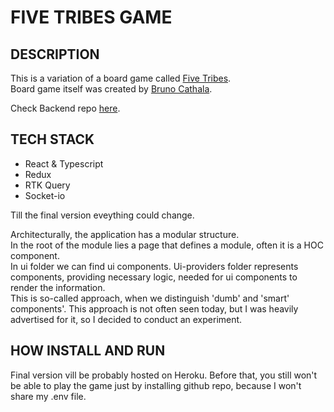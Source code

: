 # FIVE TRIBES GAME

## DESCRIPTION

This is a variation of a board game called [Five Tribes](https://www.crowdgames.ru/collection/pyat-plemyon).  
Board game itself was created by [Bruno Cathala](https://boardgamegeek.com/boardgamedesigner/1727/bruno-cathala).

Check Backend repo [here](https://github.com/mamonten0k/five-tribes-game-server).

## TECH STACK

- React & Typescript
- Redux
- RTK Query
- Socket-io

Till the final version eveything could change.

Architecturally, the application has a modular structure.  
In the root of the module lies a page that defines a module, often it is a HOC component.  
In ui folder we can find ui components. Ui-providers folder represents components, providing necessary logic, needed for ui components to render the information.  
This is so-called approach, when we distinguish 'dumb' and 'smart' components'. This approach is not often seen today, but I was heavily advertised for it, so I decided to conduct an experiment.

## HOW INSTALL AND RUN

Final version vill be probably hosted on Heroku. Before that, you still won't be able to play the game just by installing github repo, because I won't share my .env file.
